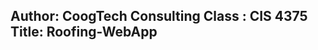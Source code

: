 Author: CoogTech Consulting
Class : CIS 4375
Title: Roofing-WebApp
----------------------------------------------------------